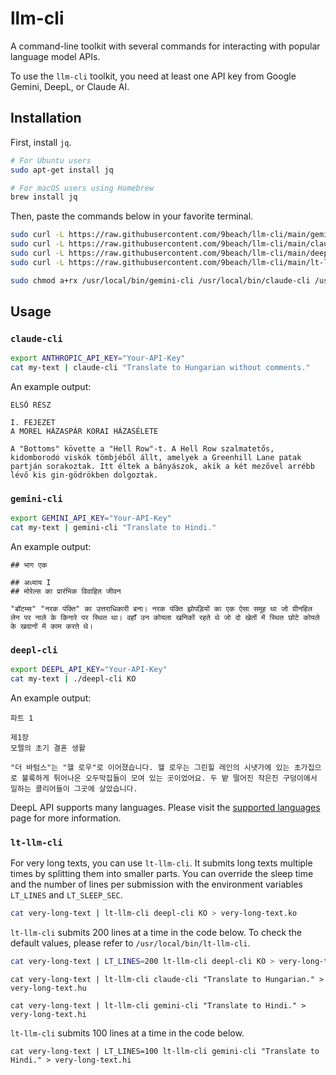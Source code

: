 # llm-cli

A command-line toolkit with several commands for interacting with popular language model APIs.

To use the `llm-cli` toolkit, you need at least one API key from Google Gemini, DeepL, or Claude AI.

## Installation

First, install `jq`.

```sh
# For Ubuntu users
sudo apt-get install jq

# For macOS users using Homebrew
brew install jq
```

Then, paste the commands below in your favorite terminal.

```sh
sudo curl -L https://raw.githubusercontent.com/9beach/llm-cli/main/gemini-cli -o /usr/local/bin/gemini-cli
sudo curl -L https://raw.githubusercontent.com/9beach/llm-cli/main/claude-cli -o /usr/local/bin/claude-cli
sudo curl -L https://raw.githubusercontent.com/9beach/llm-cli/main/deepl-cli -o /usr/local/bin/deepl-cli
sudo curl -L https://raw.githubusercontent.com/9beach/llm-cli/main/lt-llm-cli -o /usr/local/bin/lt-llm-cli

sudo chmod a+rx /usr/local/bin/gemini-cli /usr/local/bin/claude-cli /usr/local/bin/deepl-cli /usr/local/bin/lt-llm-cli
```

## Usage

### `claude-cli`

```sh
export ANTHROPIC_API_KEY="Your-API-Key"
cat my-text | claude-cli "Translate to Hungarian without comments."
```

An example output:

```text
ELSŐ RÉSZ

I. FEJEZET
A MOREL HÁZASPÁR KORAI HÁZASÉLETE

A "Bottoms" követte a "Hell Row"-t. A Hell Row szalmatetős, kidomborodó viskók tömbjéből állt, amelyek a Greenhill Lane patak partján sorakoztak. Itt éltek a bányászok, akik a két mezővel arrébb lévő kis gin-gödrökben dolgoztak.
```

### `gemini-cli`

```sh
export GEMINI_API_KEY="Your-API-Key"
cat my-text | gemini-cli "Translate to Hindi."
```

An example output:

```text
## भाग एक

## अध्याय I
## मोरेल्स का प्रारंभिक विवाहित जीवन

"बॉटम्स" "नरक पंक्ति" का उत्तराधिकारी बना। नरक पंक्ति झोपड़ियों का एक ऐसा समूह था जो ग्रीनहिल लेन पर नाले के किनारे पर स्थित था। वहाँ उन कोयला खनिकों रहते थे जो दो खेतों में स्थित छोटे कोयले के खदानों में काम करते थे।
```

### `deepl-cli`

```sh
export DEEPL_API_KEY="Your-API-Key"
cat my-text | ./deepl-cli KO
```

An example output:

```text
파트 1

제1장
모렐의 초기 결혼 생활

"더 바텀스"는 "헬 로우"로 이어졌습니다. 헬 로우는 그린힐 레인의 시냇가에 있는 초가집으로 불룩하게 튀어나온 오두막집들이 모여 있는 곳이었어요. 두 밭 떨어진 작은진 구덩이에서 일하는 콜리어들이 그곳에 살았습니다.
```

DeepL API supports many languages. Please visit the [supported languages](https://developers.deepl.com/docs/resources/supported-languages) page for more information.

### `lt-llm-cli`

For very long texts, you can use `lt-llm-cli`. It submits long texts multiple times by splitting them into smaller parts. You can override the sleep time and the number of lines per submission with the environment variables `LT_LINES` and `LT_SLEEP_SEC`.

```sh
cat very-long-text | lt-llm-cli deepl-cli KO > very-long-text.ko
```

`lt-llm-cli` submits 200 lines at a time in the code below. To check the default values, please refer to `/usr/local/bin/lt-llm-cli`.

```sh
cat very-long-text | LT_LINES=200 lt-llm-cli deepl-cli KO > very-long-text.ko
```

```text
cat very-long-text | lt-llm-cli claude-cli "Translate to Hungarian." > very-long-text.hu
```

```text
cat very-long-text | lt-llm-cli gemini-cli "Translate to Hindi." > very-long-text.hi
```

`lt-llm-cli` submits 100 lines at a time in the code below.

```text
cat very-long-text | LT_LINES=100 lt-llm-cli gemini-cli "Translate to Hindi." > very-long-text.hi
```
